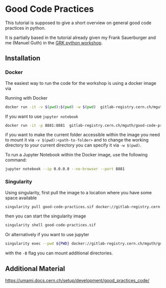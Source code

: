 # Good Code Practices

This tutorial is supposed to give a short overview on general good code practices in python.

It is partially based in the tutorial already given my Frank Sauerburger and me (Manuel Guth) in the [GRK python workshop](https://indico.cern.ch/event/846501/timetable/?view=standard).


## Installation

### Docker

The easiest way to run the code for the workshop is using a docker image via


Running with Docker
```bash
docker run -it -v $(pwd):$(pwd) -w $(pwd)  gitlab-registry.cern.ch/mguth/good-code-practices/base-python:latest bash
```

If you want to use `jupyter notebook`

```bash
docker run -it -p 8881:8881  gitlab-registry.cern.ch/mguth/good-code-practices/base-python:latest bash
```

if you want to make the current folder accessible within the image you need to mount it via `-v $(pwd):<path-to-folder>` and to change the working directory to your current directory you can specify it via `-w $(pwd)`.

To run a Jupyter Notebook within the Docker image, use the following command:

```bash
jupyter notebook --ip 0.0.0.0 --no-browser --port 8881
```

### Singularity

Using singularity, first pull the image to a location where you have some space available
```bash
singularity pull good-code-practices.sif docker://gitlab-registry.cern.ch/mguth/good-code-practices/base-python:latest
```
then you can start the singularity image
```bash
singularity shell good-code-practices.sif
```

Or alternatively if you want to use jupyter

```bash
singularity exec --pwd ${PWD} docker://gitlab-registry.cern.ch/mguth/good-code-practices/base-python:latest jupyter notebook --no-browser --port 8871
```

with the `-B` flag you can mount additional directories.

## Additional Material

<https://umami.docs.cern.ch/setup/development/good_practices_code/>

